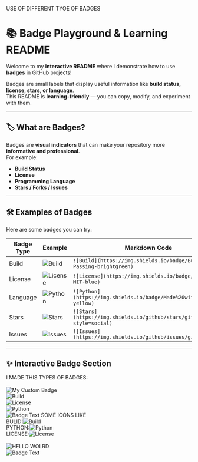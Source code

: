USE OF DIFFERENT TYOE OF BADGES 
# 📚 Badge Playground & Learning README

Welcome to my **interactive README** where I demonstrate how to use **badges** in GitHub projects!  

Badges are small labels that display useful information like **build status, license, stars, or language**.  
This README is **learning-friendly** — you can copy, modify, and experiment with them.

---

## 🏷️ What are Badges?

Badges are **visual indicators** that can make your repository more **informative and professional**.  
For example:

- **Build Status**
- **License**
- **Programming Language**
- **Stars / Forks / Issues**

---

## 🛠️ Examples of Badges

Here are some badges you can try:

| Badge Type | Example | Markdown Code |
|------------|---------|---------------|
| Build | ![Build](https://img.shields.io/badge/Build-Passing-brightgreen) | ```![Build](https://img.shields.io/badge/Build-Passing-brightgreen)``` |
| License | ![License](https://img.shields.io/badge/License-MIT-blue) | ```![License](https://img.shields.io/badge/License-MIT-blue)``` |
| Language | ![Python](https://img.shields.io/badge/Made%20with-Python-yellow) | ```![Python](https://img.shields.io/badge/Made%20with-Python-yellow)``` |
| Stars | ![Stars](https://img.shields.io/github/stars/github/docs?style=social) | ```![Stars](https://img.shields.io/github/stars/github/docs?style=social)``` |
| Issues | ![Issues](https://img.shields.io/github/issues/github/docs) | ```![Issues](https://img.shields.io/github/issues/github/docs)``` |

---
## ✨ Interactive Badge Section

I MADE THIS TYPES OF BADGES:<BR><BR>
![My Custom Badge](https://img.shields.io/badge/Custom-Learning-brightgreen)<BR>
![Build](https://img.shields.io/badge/Build-Passing-brightgreen)<BR>
![License](https://img.shields.io/badge/License-MIT-blue)<BR>
![Python](https://img.shields.io/badge/Made%20with-Python-yellow)<BR>
![Badge Text](https://img.shields.io/badge/PRIT-GADHIYA-red)
SOME ICONS LIKE<BR>
BULID:![Build](https://img.shields.io/badge/build-passing-brightgreen)<BR>
PYTHON:![Python](https://img.shields.io/badge/Made%20with-Python-yellow)<BR>
LICENSE:![License](https://img.shields.io/badge/license-MIT-blue)<BR>
<BR>![HELLO WOLRD]( https://img.shields.io/badge/%27for%20the%20badge%27%20style-20B2AA?style=for-the-badge)<BR>
 ![Badge Text](https://img.shields.io/badge/PRIT%20GADHIYA-8A2BE2)<BR>

